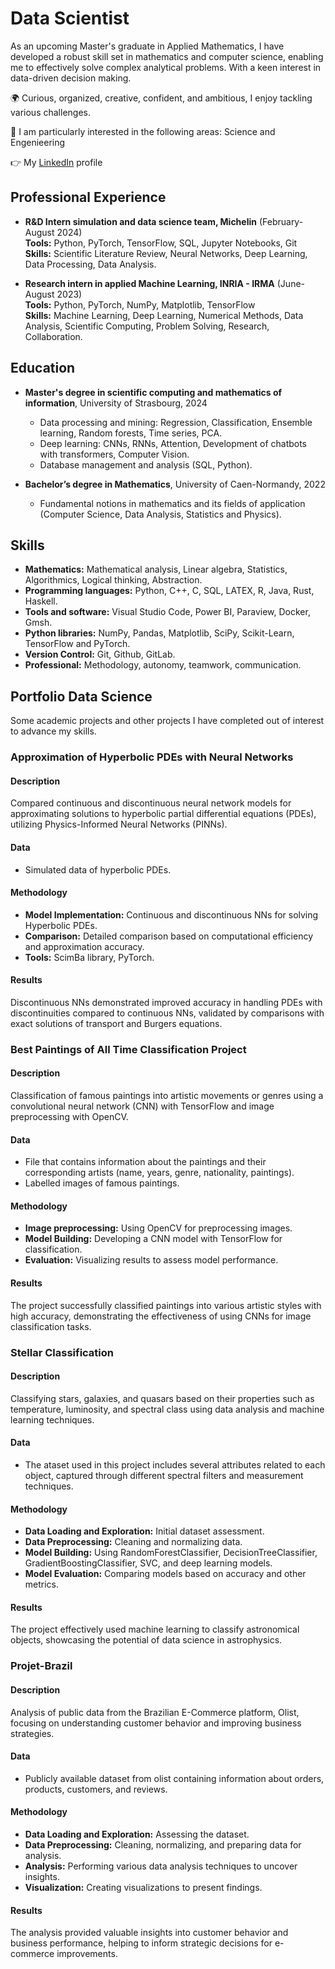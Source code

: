 # Data Scientist

As an upcoming Master's graduate in Applied Mathematics, I have developed a robust skill set in mathematics and computer science, enabling me to effectively solve complex analytical problems. With a keen interest in data-driven decision making.

🌍 Curious, organized, creative, confident, and ambitious, I enjoy tackling various challenges. 

📡 I am particularly interested in the following areas: Science and Engenieering

👉 My [LinkedIn](https://www.linkedin.com/in/diana-sol-fonseca) profile

## Professional Experience

- **R&D Intern simulation and data science team, Michelin** (February-August 2024)  
  **Tools:** Python, PyTorch, TensorFlow, SQL, Jupyter Notebooks, Git  
  **Skills:** Scientific Literature Review, Neural Networks, Deep Learning, Data Processing, Data Analysis.

- **Research intern in applied Machine Learning, INRIA - IRMA** (June-August 2023)  
  **Tools:** Python, PyTorch, NumPy, Matplotlib, TensorFlow  
  **Skills:** Machine Learning, Deep Learning, Numerical Methods, Data Analysis, Scientific Computing, Problem Solving, Research, Collaboration.

## Education

- **Master's degree in scientific computing and mathematics of information**, University of Strasbourg, 2024
  - Data processing and mining: Regression, Classification, Ensemble learning, Random forests, Time series, PCA.
  - Deep learning: CNNs, RNNs, Attention, Development of chatbots with transformers, Computer Vision.
  - Database management and analysis (SQL, Python).

- **Bachelor’s degree in Mathematics**, University of Caen-Normandy, 2022
  - Fundamental notions in mathematics and its fields of application (Computer Science, Data Analysis, Statistics and Physics).

## Skills

- **Mathematics:** Mathematical analysis, Linear algebra, Statistics, Algorithmics, Logical thinking, Abstraction.
- **Programming languages:** Python, C++, C, SQL, LATEX, R, Java, Rust, Haskell.
- **Tools and software:** Visual Studio Code, Power BI, Paraview, Docker, Gmsh.
- **Python libraries:** NumPy, Pandas, Matplotlib, SciPy, Scikit-Learn, TensorFlow and PyTorch.
- **Version Control:** Git, Github, GitLab.
- **Professional:** Methodology, autonomy, teamwork, communication.

## Portfolio Data Science

Some academic projects and other projects I have completed out of interest to advance my skills. 

### Approximation of Hyperbolic PDEs with Neural Networks

#### Description
Compared continuous and discontinuous neural network models for approximating solutions to hyperbolic partial differential equations (PDEs), utilizing Physics-Informed Neural Networks (PINNs).

#### Data
- Simulated data of hyperbolic PDEs.

#### Methodology
- **Model Implementation:** Continuous and discontinuous NNs for solving Hyperbolic PDEs.
- **Comparison:** Detailed comparison based on computational efficiency and approximation accuracy.
- **Tools:** ScimBa library, PyTorch.

#### Results
Discontinuous NNs demonstrated improved accuracy in handling PDEs with discontinuities compared to continuous NNs, validated by comparisons with exact solutions of transport and Burgers equations.

### Best Paintings of All Time Classification Project

#### Description

Classification of famous paintings into artistic movements or genres using a convolutional neural network (CNN) with TensorFlow and image preprocessing with OpenCV.

#### Data
- File that contains information about the paintings and their corresponding artists (name, years, genre, nationality, paintings).
- Labelled images of famous paintings.

#### Methodology
- **Image preprocessing:** Using OpenCV for preprocessing images.
- **Model Building:** Developing a CNN model with TensorFlow for classification.
- **Evaluation:** Visualizing results to assess model performance.

#### Results
The project successfully classified paintings into various artistic styles with high accuracy, demonstrating the effectiveness of using CNNs for image classification tasks.

### Stellar Classification

#### Description
Classifying stars, galaxies, and quasars based on their properties such as temperature, luminosity, and spectral class using data analysis and machine learning techniques.

#### Data
- The ataset used in this project includes several attributes related to each object, captured through different spectral filters and measurement techniques.

#### Methodology
- **Data Loading and Exploration:** Initial dataset assessment.
- **Data Preprocessing:** Cleaning and normalizing data.
- **Model Building:** Using RandomForestClassifier, DecisionTreeClassifier, GradientBoostingClassifier, SVC, and deep learning models.
- **Model Evaluation:** Comparing models based on accuracy and other metrics.

#### Results
The project effectively used machine learning to classify astronomical objects, showcasing the potential of data science in astrophysics.

### Projet-Brazil

#### Description
Analysis of public data from the Brazilian E-Commerce platform, Olist, focusing on understanding customer behavior and improving business strategies.

#### Data
- Publicly available dataset from olist containing information about orders, products, customers, and reviews.

#### Methodology
- **Data Loading and Exploration:** Assessing the dataset.
- **Data Preprocessing:** Cleaning, normalizing, and preparing data for analysis.
- **Analysis:** Performing various data analysis techniques to uncover insights.
- **Visualization:** Creating visualizations to present findings.

#### Results
The analysis provided valuable insights into customer behavior and business performance, helping to inform strategic decisions for e-commerce improvements.
